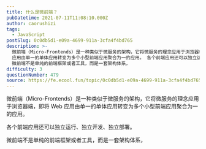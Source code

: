 ```yaml
---
title: 什么是微前端？
pubDatetime: 2021-07-11T11:08:10.000Z
author: caorushizi
tags:
  - JavaScript
postSlug: 0c0db5d1-e09a-4699-911a-3cfa4f4bd765
description: >-
  微前端（Micro-Frontends）是一种类似于微服务的架构，它将微服务的理念应用于浏览器端，即将 Web
  应用由单一的单体应用转变为多个小型前端应用聚合为一的应用。 各个前端应用还可以独立运行、独立开发、独立部署。
  微前端不是单纯的前端框架或者工具，而是一套架构体系， 
difficulty: 3
questionNumber: 479
source: https://fe.ecool.fun/topic/0c0db5d1-e09a-4699-911a-3cfa4f4bd765
---
```


微前端（Micro-Frontends）是一种类似于微服务的架构，它将微服务的理念应用于浏览器端，即将 Web 应用由单一的单体应用转变为多个小型前端应用聚合为一的应用。

各个前端应用还可以独立运行、独立开发、独立部署。

微前端不是单纯的前端框架或者工具，而是一套架构体系，
